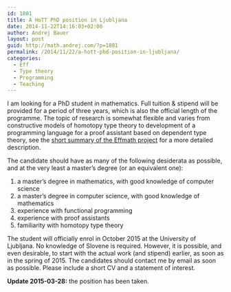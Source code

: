 ```yaml
---
id: 1801
title: A HoTT PhD position in Ljubljana
date: 2014-11-22T14:16:03+02:00
author: Andrej Bauer
layout: post
guid: http://math.andrej.com/?p=1801
permalink: /2014/11/22/a-hott-phd-position-in-ljubljana/
categories:
  - Eff
  - Type theory
  - Programming
  - Teaching
---
```

I am looking for a PhD student in mathematics. Full tuition & stipend will be provided for a period of three years, which is also the official length of the programme. The topic of research is somewhat flexible and varies from constructive models of homotopy type theory to development of a programming language for a proof assistant based on dependent type theory, see the [short summary of the Effmath project](http://math.andrej.com/wp-content/uploads/2014/11/description.pdf) for a more detailed description.

The candidate should have as many of the following desiderata as possible, and at the very least a master&#8217;s degree (or an equivalent one):

  1. a master&#8217;s degree in mathematics, with good knowledge of computer science
  2. a master&#8217;s degree in computer science, with good knowledge of mathematics
  3. experience with functional programming
  4. experience with proof assistants
  5. familiarity with homotopy type theory

The student will officially enrol in October 2015 at the University of Ljubljana. No knowledge of Slovene is required. However, it is possible, and even desirable, to start with the actual work (and stipend) earlier, as soon as in the spring of 2015. The candidates should contact me by email as soon as possible. Please include a short CV and a statement of interest.

**Update 2015-03-28:** the position has been taken.
